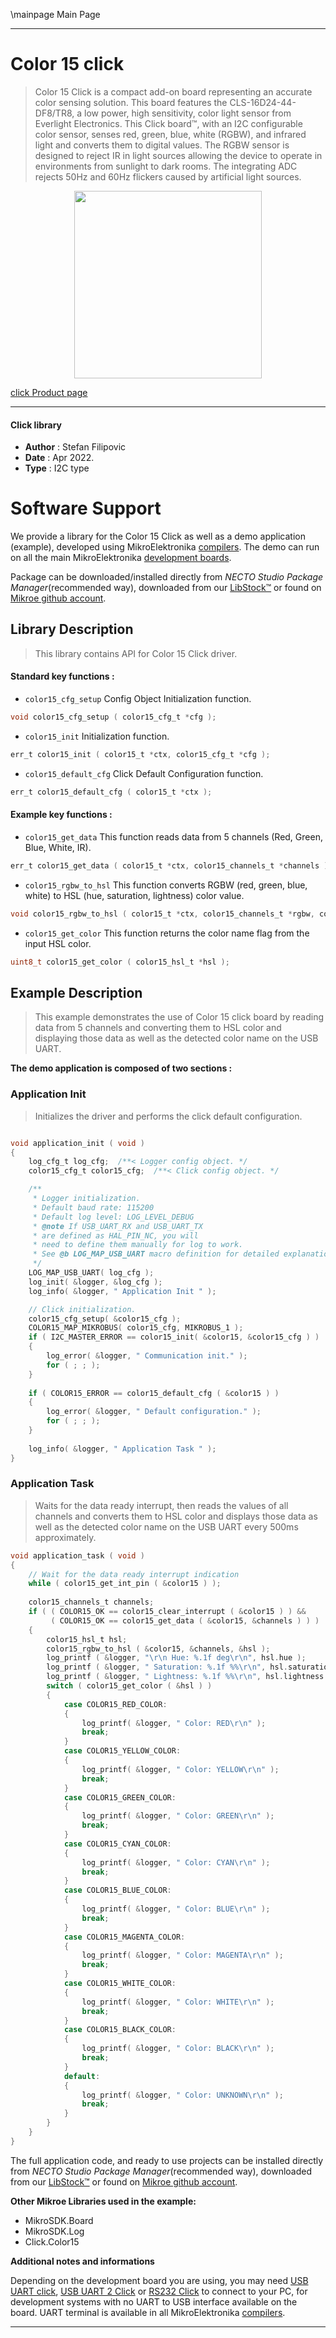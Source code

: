 \mainpage Main Page

---
# Color 15 click

> Color 15 Click is a compact add-on board representing an accurate color sensing solution. This board features the CLS-16D24-44-DF8/TR8, a low power, high sensitivity, color light sensor from Everlight Electronics. This Click board™, with an I2C configurable color sensor, senses red, green, blue, white (RGBW), and infrared light and converts them to digital values. The RGBW sensor is designed to reject IR in light sources allowing the device to operate in environments from sunlight to dark rooms. The integrating ADC rejects 50Hz and 60Hz flickers caused by artificial light sources.

<p align="center">
  <img src="https://download.mikroe.com/images/click_for_ide/color15_click.png" height=300px>
</p>

[click Product page](https://www.mikroe.com/color-15-click)

---


#### Click library

- **Author**        : Stefan Filipovic
- **Date**          : Apr 2022.
- **Type**          : I2C type


# Software Support

We provide a library for the Color 15 Click
as well as a demo application (example), developed using MikroElektronika
[compilers](https://www.mikroe.com/necto-studio).
The demo can run on all the main MikroElektronika [development boards](https://www.mikroe.com/development-boards).

Package can be downloaded/installed directly from *NECTO Studio Package Manager*(recommended way), downloaded from our [LibStock&trade;](https://libstock.mikroe.com) or found on [Mikroe github account](https://github.com/MikroElektronika/mikrosdk_click_v2/tree/master/clicks).

## Library Description

> This library contains API for Color 15 Click driver.

#### Standard key functions :

- `color15_cfg_setup` Config Object Initialization function.
```c
void color15_cfg_setup ( color15_cfg_t *cfg );
```

- `color15_init` Initialization function.
```c
err_t color15_init ( color15_t *ctx, color15_cfg_t *cfg );
```

- `color15_default_cfg` Click Default Configuration function.
```c
err_t color15_default_cfg ( color15_t *ctx );
```

#### Example key functions :

- `color15_get_data` This function reads data from 5 channels (Red, Green, Blue, White, IR).
```c
err_t color15_get_data ( color15_t *ctx, color15_channels_t *channels );
```

- `color15_rgbw_to_hsl` This function converts RGBW (red, green, blue, white) to HSL (hue, saturation, lightness) color value.
```c
void color15_rgbw_to_hsl ( color15_t *ctx, color15_channels_t *rgbw, color15_hsl_t *hsl );
```

- `color15_get_color` This function returns the color name flag from the input HSL color.
```c
uint8_t color15_get_color ( color15_hsl_t *hsl );
```

## Example Description

> This example demonstrates the use of Color 15 click board by reading data from 5 channels and converting them to HSL color and displaying those data as
well as the detected color name on the USB UART.

**The demo application is composed of two sections :**

### Application Init

> Initializes the driver and performs the click default configuration.

```c

void application_init ( void )
{
    log_cfg_t log_cfg;  /**< Logger config object. */
    color15_cfg_t color15_cfg;  /**< Click config object. */

    /** 
     * Logger initialization.
     * Default baud rate: 115200
     * Default log level: LOG_LEVEL_DEBUG
     * @note If USB_UART_RX and USB_UART_TX 
     * are defined as HAL_PIN_NC, you will 
     * need to define them manually for log to work. 
     * See @b LOG_MAP_USB_UART macro definition for detailed explanation.
     */
    LOG_MAP_USB_UART( log_cfg );
    log_init( &logger, &log_cfg );
    log_info( &logger, " Application Init " );

    // Click initialization.
    color15_cfg_setup( &color15_cfg );
    COLOR15_MAP_MIKROBUS( color15_cfg, MIKROBUS_1 );
    if ( I2C_MASTER_ERROR == color15_init( &color15, &color15_cfg ) ) 
    {
        log_error( &logger, " Communication init." );
        for ( ; ; );
    }
    
    if ( COLOR15_ERROR == color15_default_cfg ( &color15 ) )
    {
        log_error( &logger, " Default configuration." );
        for ( ; ; );
    }
    
    log_info( &logger, " Application Task " );
}

```

### Application Task

> Waits for the data ready interrupt, then reads the values of all channels and converts them to HSL color and displays those data as well as the detected color name on the USB UART
every 500ms approximately.

```c
void application_task ( void )
{
    // Wait for the data ready interrupt indication
    while ( color15_get_int_pin ( &color15 ) );
    
    color15_channels_t channels;
    if ( ( COLOR15_OK == color15_clear_interrupt ( &color15 ) ) &&
         ( COLOR15_OK == color15_get_data ( &color15, &channels ) ) )
    {
        color15_hsl_t hsl;
        color15_rgbw_to_hsl ( &color15, &channels, &hsl );
        log_printf ( &logger, "\r\n Hue: %.1f deg\r\n", hsl.hue );
        log_printf ( &logger, " Saturation: %.1f %%\r\n", hsl.saturation );
        log_printf ( &logger, " Lightness: %.1f %%\r\n", hsl.lightness );
        switch ( color15_get_color ( &hsl ) )
        {
            case COLOR15_RED_COLOR:
            {
                log_printf( &logger, " Color: RED\r\n" );
                break;
            }
            case COLOR15_YELLOW_COLOR:
            {
                log_printf( &logger, " Color: YELLOW\r\n" );
                break;
            }
            case COLOR15_GREEN_COLOR:
            {
                log_printf( &logger, " Color: GREEN\r\n" );
                break;
            }
            case COLOR15_CYAN_COLOR:
            {
                log_printf( &logger, " Color: CYAN\r\n" );
                break;
            }
            case COLOR15_BLUE_COLOR:
            {
                log_printf( &logger, " Color: BLUE\r\n" );
                break;
            }
            case COLOR15_MAGENTA_COLOR:
            {
                log_printf( &logger, " Color: MAGENTA\r\n" );
                break;
            }
            case COLOR15_WHITE_COLOR:
            {
                log_printf( &logger, " Color: WHITE\r\n" );
                break;
            }
            case COLOR15_BLACK_COLOR:
            {
                log_printf( &logger, " Color: BLACK\r\n" );
                break;
            }
            default:
            {
                log_printf( &logger, " Color: UNKNOWN\r\n" );
                break;
            }
        }
    }
}
```

The full application code, and ready to use projects can be installed directly from *NECTO Studio Package Manager*(recommended way), downloaded from our [LibStock&trade;](https://libstock.mikroe.com) or found on [Mikroe github account](https://github.com/MikroElektronika/mikrosdk_click_v2/tree/master/clicks).

**Other Mikroe Libraries used in the example:**

- MikroSDK.Board
- MikroSDK.Log
- Click.Color15

**Additional notes and informations**

Depending on the development board you are using, you may need
[USB UART click](https://www.mikroe.com/usb-uart-click),
[USB UART 2 Click](https://www.mikroe.com/usb-uart-2-click) or
[RS232 Click](https://www.mikroe.com/rs232-click) to connect to your PC, for
development systems with no UART to USB interface available on the board. UART
terminal is available in all MikroElektronika
[compilers](https://shop.mikroe.com/compilers).

---
